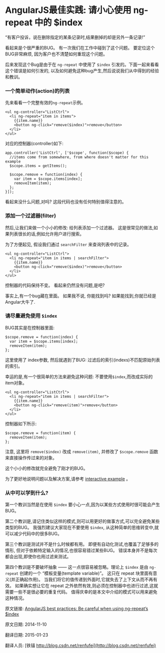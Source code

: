 # AngularJS最佳实践: 请小心使用 ng-repeat 中的 $index


“有客户投诉，说在删除指定的某条记录时,结果删掉的却是另外一条记录!”

看起来是个很严重的BUG。 有一次我们在工作中碰到了这个问题。 要定位这个BUG非常麻烦, 因为客户也不清楚如何重现这个问题。

后来发现这个Bug是由于在 `ng-repeat` 中使用了 `$index` 引发的。下面一起来看看这个错误是如何引发的, 以及如何避免这种bug产生,然后说说我们从中得到的经验和教训。


### 一个简单动作(action)的列表


先来看看一个完整有效的`ng-repeat`示例。

	<ul ng-controller="ListCtrl">
	  <li ng-repeat="item in items">
	    {{item.name}}
	    <button ng-click="remove($index)">remove</button>
	  </li>
	</ul>

对应的控制器(controller)如下:

	app.controller('ListCtrl', ['$scope', function($scope) {
	  //items come from somewhere, from where doesn't matter for this example
	  $scope.items = getItems();
	 
	  $scope.remove = function(index) {
	    var item = $scope.items[index];
	    removeItem(item);
	  };
	}]);

看起来没什么问题,对吗? 这段代码也没有任何特别值得注意的。


### 添加一个过滤器(filter)

然后,让我们来做一个小小的修改: 给列表添加一个过滤器。 这是很常见的做法,如果列表很长的话,例如允许用户进行搜索。

为了方便起见, 假设我们通过 `searchFilter` 来查询列表中的记录。

	<ul ng-controller="ListCtrl">
	  <li ng-repeat="item in items | searchFilter">
	    {{item.name}}
	    <button ng-click="remove($index)">remove</button>
	  </li>
	</ul>


控制器的代码保持不变。 看起来仍然没有问题,是吧?

事实上,有一个bug藏在里面。 如果我不说, 你能找到吗? 如果能找到,你就已经是Angular大牛了.


### 请尽量避免使用 `$index`

BUG其实是在控制器里面:

	$scope.remove = function(index) {
	  var item = $scope.items[index];
	  removeItem(item);
	};


这里使用了 index参数, 然后就遇到了BUG: 过滤后的索引(indexs)不匹配原始列表的索引。


幸运的是,有一个很简单的方法来避免这种问题: 不要使用`$index`,而改成实际的item对象。

	<ul ng-controller="ListCtrl">
	  <li ng-repeat="item in items | searchFilter">
	    {{item.name}}
	    <button ng-click="remove(item)">remove</button>
	  </li>
	</ul>

控制器如下所示:

	$scope.remove = function(item) {
	  removeItem(item);
	};


注意, 这里将 `remove($index)` 改成 `remove(item)`, 并修改了 `$scope.remove` 函数来直接操作传过来的对象。


这个小小的修改就完全避免了刚才的BUG。

为了更好地说明问题以及解决方案,请参考 [interactive example](http://plnkr.co/edit/JVQ1yURgQEIrwXFoQQxl?p=preview) 。


### 从中可以学到什么?



第一个教训当然是在使用 `$index` 要小心一点,因为以某些方式使用时很可能会产生BUG。


第二个教训是,请记住类似这样的模式,则可以用更好的做事方式,可以完全避免某些类型的BUG。 我强烈建议大家现在不要使用 `$index`, 从这种简单的思维转变中,就可以减少代码中的很多BUG。


第三个教训是测试并不是什么时候都有用。 即便有自动化测试,也覆盖了足够多的情形, 但对于依赖特定输入的情况,也很容易错过某些BUG。 错误本身并不是每次都会出现,即使你也用过滤来测试。


第四个教训是不要破坏抽象 —— 这一点很容易被忽略。理论上 `$index` 是由 `ng-repeat` 创建的一个 “模板变量(template variable)”。 这只在 repeat 块里面有意义(并正确起作用)。 当我们将它的值传递到外面时,它就失去了上下文从而不再有效。 如果确实想让它在 repeat 之外依然有效,则必须在控制器中也进行过滤,这就需要一些不是很必要的重复代码。 值得庆幸的是本文中介绍的模式可以用来避免这种情况。



原文链接: [AngularJS best practices: Be careful when using ng-repeat’s $index](http://codeutopia.net/blog/2014/11/10/angularjs-best-practices-avoid-using-ng-repeats-index/)

原文日期: 2014-11-10

翻译日期: 2015-01-23

翻译人员: [铁锚 http://blog.csdn.net/renfufei](http://blog.csdn.net/renfufei)


